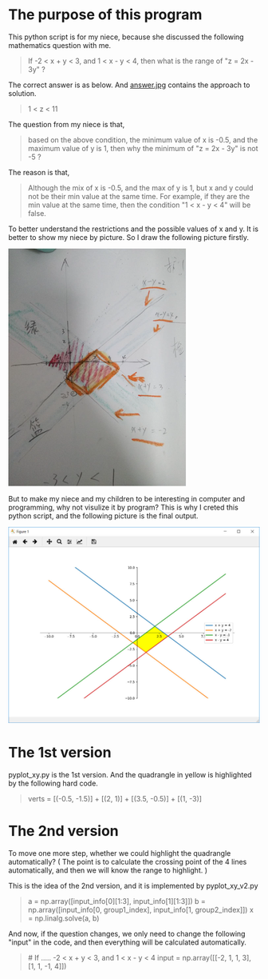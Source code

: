 # The purpose of this program

This python script is for my niece, because she discussed the following mathematics question with me. 
> If -2 < x + y < 3, and 1 < x - y < 4, 
> then what is the range of "z = 2x - 3y" ?

The correct answer is as below. And [answer.jpg](https://github.com/wang-qs/ForChildren/raw/master/mathematics/plot.line.and.range/answer.jpg) contains the approach to solution.
> 1 < z < 11

The question from my niece is that, 
>based on the above condition, the minimum value of x is -0.5, and the maximum value of y is 1, 
>then why the minimum of "z = 2x - 3y" is not -5 ?

The reason is that, 
> Although the mix of x is -0.5, and the max of y is 1, but x and y could not be their min value at the same time.
> For example, if they are the min value at the same time, then the condition "1 < x - y < 4" will be false.

To better understand the restrictions and the possible values of x and y. It is better to show my niece by picture. So I draw the following picture firstly. 

![manual_picture_to_show_x.y_range.jpg](https://github.com/wang-qs/ForChildren/raw/master/mathematics/plot.line.and.range/manual_picture_to_show_x.y_range.jpg)

But to make my niece and my children to be interesting in computer and programming, why not visulize it by program?  This is why I creted this python script, and the following picture is the final output.

![py_plot_output_to_show_x.y_range.jpg](https://github.com/wang-qs/ForChildren/raw/master/mathematics/plot.line.and.range/py_plot_output_to_show_x.y_range.jpg)

# The 1st version

pyplot_xy.py is the 1st version. And the quadrangle in yellow is highlighted by the following hard code.

> verts = [(-0.5, -1.5)] +  [(2, 1)] +  [(3.5, -0.5)] +  [(1, -3)]

# The 2nd version

To move one more step, whether we could highlight the  quadrangle automatically? ( The point is to calculate the crossing point of the 4 lines automatically, and then we will know the range to highlight. )

This is the idea of the 2nd version, and it is implemented by pyplot_xy_v2.py

> a = np.array([input_info[0][1:3], input_info[1][1:3]])
> b = np.array([input_info[0, group1_index], input_info[1, group2_index]])
> x = np.linalg.solve(a, b)

And now, if the question changes, we only need to change the following "input" in the code, and then everything will be calculated automatically.

> \# If ..... -2 < x + y < 3, and 1 < x - y < 4
> input = np.array([[-2, 1, 1, 3], [1, 1, -1, 4]])


